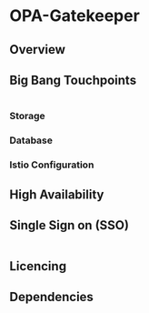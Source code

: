 
# OPA-Gatekeeper

## Overview

## Big Bang Touchpoints

```mermaid

```

### Storage

### Database

### Istio Configuration

## High Availability

## Single Sign on (SSO)

```mermaid

```

## Licencing

## Dependencies
